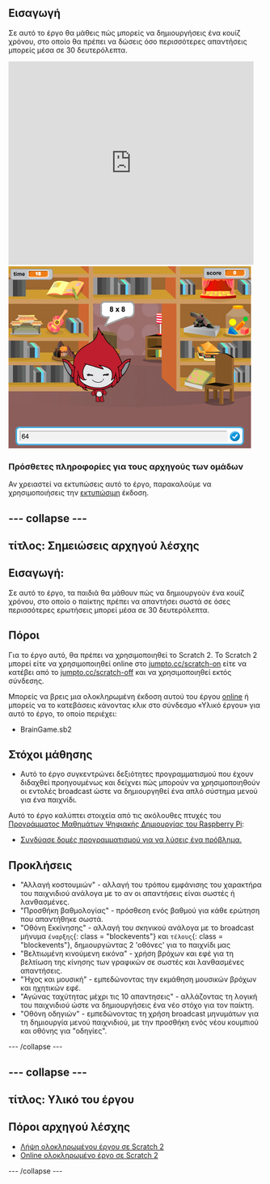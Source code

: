 ## Εισαγωγή

Σε αυτό το έργο θα μάθεις πώς μπορείς να δημιουργήσεις ένα κουίζ χρόνου, στο οποίο θα πρέπει να δώσεις όσο περισσότερες απαντήσεις μπορείς μέσα σε 30 δευτερόλεπτα.

<div class="scratch-preview">
  <iframe allowtransparency="true" width="485" height="402" src="https://scratch.mit.edu/projects/embed/42225768/?autostart=false" frameborder="0"></iframe>
  <img src="images/brain-final.png">
</div>

### Πρόσθετες πληροφορίες για τους αρχηγούς των ομάδων

Αν χρειαστεί να εκτυπώσεις αυτό το έργο, παρακαλούμε να χρησιμοποιήσεις την [εκτυπώσιμη](https://projects.raspberrypi.org/en/projects/brain-game/print) έκδοση.

## \--- collapse \---

## τίτλος: Σημειώσεις αρχηγού λέσχης

## Εισαγωγή:

Σε αυτό το έργο, τα παιδιά θα μάθουν πώς να δημιουργούν ένα κουίζ χρόνου, στο οποίο ο παίκτης πρέπει να απαντήσει σωστά σε όσες περισσότερες ερωτήσεις μπορεί μέσα σε 30 δευτερόλεπτα.

## Πόροι

Για το έργο αυτό, θα πρέπει να χρησιμοποιηθεί το Scratch 2. Το Scratch 2 μπορεί είτε να χρησιμοποιηθεί online στο [jumpto.cc/scratch-on](http://jumpto.cc/scratch-on) είτε να κατέβει από το [jumpto.cc/scratch-off](http://jumpto.cc/scratch-off) και να χρησιμοποιηθεί εκτός σύνδεσης.

Μπορείς να βρεις μια ολοκληρωμένη έκδοση αυτού του έργου [online](http://scratch.mit.edu/projects/42225768/#editor) ή μπορείς να το κατεβάσεις κάνοντας κλικ στο σύνδεσμο «Υλικό έργου» για αυτό το έργο, το οποίο περιέχει:

* BrainGame.sb2

## Στόχοι μάθησης

* Αυτό το έργο συγκεντρώνει δεξιότητες προγραμματισμού που έχουν διδαχθεί προηγουμένως και δείχνει πώς μπορούν να χρησιμοποιηθούν οι εντολές broadcast ώστε να δημιουργηθεί ένα απλό σύστημα μενού για ένα παιχνίδι.

Αυτό το έργο καλύπτει στοιχεία από τις ακόλουθες πτυχές του [Προγράμματος Μαθημάτων Ψηφιακής Δημιουργίας του Raspberry Pi](http://rpf.io/curriculum):

* [Συνδύασε δομές προγραμματισμού για να λύσεις ένα πρόβλημα.](https://www.raspberrypi.org/curriculum/programming/builder)

## Προκλήσεις

* "Αλλαγή κοστουμιών" - αλλαγή του τρόπου εμφάνισης του χαρακτήρα του παιχνιδιού ανάλογα με το αν οι απαντήσεις είναι σωστές ή λανθασμένες.
* "Προσθήκη βαθμολογίας" - πρόσθεση ενός βαθμού για κάθε ερώτηση που απαντήθηκε σωστά.
* "Οθόνη Εκκίνησης" - αλλαγή του σκηνικού ανάλογα με το broadcast μήνυμα `έναρξης`{: class = "blockevents"} και `τέλους`{: class = "blockevents"}, δημιουργώντας 2 'οθόνες' για το παιχνίδι μας
* "Βελτιωμένη κινούμενη εικόνα" - χρήση βρόχων και εφέ για τη βελτίωση της κίνησης των γραφικών σε σωστές και λανθασμένες απαντήσεις.
* "Ήχος και μουσική" - εμπεδώνοντας την εκμάθηση μουσικών βρόχων και ηχητικών εφέ.
* "Αγώνας ταχύτητας μέχρι τις 10 απαντησεις" - αλλάζοντας τη λογική του παιχνιδιού ώστε να δημιουργήσεις ένα νέο στόχο για τον παίκτη.
* "Οθόνη οδηγιών" - εμπεδώνοντας τη χρήση broadcast μηνυμάτων για τη δημιουργία μενού παιχνιδιού, με την προσθήκη ενός νέου κουμπιού και οθόνης για "οδηγίες".

\--- /collapse \---

## \--- collapse \---

## τίτλος: Υλικό του έργου

## Πόροι αρχηγού λέσχης

* [Λήψη ολοκληρωμένου έργου σε Scratch 2](resources/BrainGame.sb2)
* [Online ολοκληρωμένο έργο σε Scratch 2](http://scratch.mit.edu/projects/42225768/#editor)

\--- /collapse \---